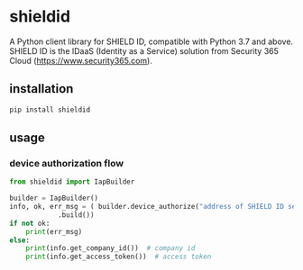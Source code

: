 # shieldid
A Python client library for SHIELD ID, compatible with Python 3.7 and above.
SHIELD ID is the IDaaS (Identity as a Service) solution from Security 365 Cloud (https://www.security365.com).

## installation
```bash
pip install shieldid
```

## usage

### device authorization flow

```python
from shieldid import IapBuilder

builder = IapBuilder()
info, ok, err_msg = ( builder.device_authorize("address of SHIELD ID server")
            .build())
if not ok:
    print(err_msg)
else: 
    print(info.get_company_id())  # company id
    print(info.get_access_token())  # access token

```


